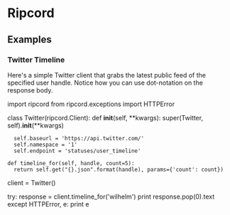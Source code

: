 # Ripcord

## Examples

### Twitter Timeline

Here's a simple Twitter client that grabs the latest public feed of the specified user handle. Notice how you can use dot-notation on the response body.

  import ripcord
  from ripcord.exceptions import HTTPError

  class Twitter(ripcord.Client):
    def __init__(self, **kwargs):
      super(Twitter, self).__init__(**kwargs)

      self.baseurl = 'https://api.twitter.com/'
      self.namespace = '1'
      self.endpoint = 'statuses/user_timeline'

    def timeline_for(self, handle, count=5):
      return self.get("{}.json".format(handle), params={'count': count})

  client = Twitter()

  try:
    response = client.timeline_for('wilhelm')
    print response.pop(0).text
  except HTTPError, e:
    print e
